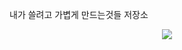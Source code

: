 내가 쓸려고 가볍게 만드는것들 저장소

<div align=center>
    
![](https://raw.githubusercontent.com/Heeeesung/Heeeesung/main/profile-summary-card-output/algolia/1-repos-per-language.svg)

</div>
